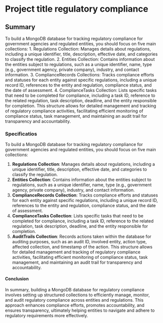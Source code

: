 # Project title regulatory compliance


## Summary 
To build a MongoDB database for tracking regulatory compliance for government agencies and regulated entities, you should focus on five main collections: 1. Regulations Collection: Manages details about regulations, including a unique identifier, title, description, effective date, and categories to classify the regulation. 2. Entities Collection: Contains information about the entities subject to regulations, such as a unique identifier, name, type (e.g., government agency, private company), industry, and contact information. 3. ComplianceRecords Collections: Tracks compliance efforts and statuses for each entity against specific regulations, including a unique record ID, references to the entity and regulation, compliance status, and the date of assessment. 4. ComplianceTasks Collection: Lists specific tasks that need to be completed for compliance, including a task ID, reference to the related regulation, task description, deadline, and the entity responsible for completion. This structure allows for detailed management and tracking of regulatory compliance activities, facilitating efficient monitoring of compliance status, task management, and maintaining an audit trail for transparency and accountability.

### Specificatios
To build a MongoDB database for tracking regulatory compliance for government agencies and regulated entities, you should focus on five main collections: 
1. **Regulations Collection**: Manages details about regulations, including a unique identifier, title, description, effective date, and categories to classify the regulation. 
2. **Entities Collection**: Contains information about the entities subject to regulations, such as a unique identifier, name, type (e.g., government agency, private company), industry, and contact information. 
3. **ComplianceRecords Collection**: Tracks compliance efforts and statuses for each entity against specific regulations, including a unique record ID, references to the entity and regulation, compliance status, and the date of assessment.
 4. **ComplianceTasks Collection**: Lists specific tasks that need to be completed for compliance, including a task ID, reference to the related regulation, task description, deadline, and the entity responsible for completion. 
5. **AuditTrails Collection**: Records actions taken within the database for auditing purposes, such as an audit ID, involved entity, action type, affected collection, and timestamp of the action. This structure allows for detailed management and tracking of regulatory compliance activities, facilitating efficient monitoring of compliance status, task management, and maintaining an audit trail for transparency and accountability.

#### Conclusion
In summary, building a MongoDB database for regulatory compliance involves setting up structured collections to efficiently manage, monitor, and audit regulatory compliance across entities and regulations. This approach enhances compliance efforts, promotes accountability, and ensures transparency, ultimately helping entities to navigate and adhere to regulatory requirements more effectively.


